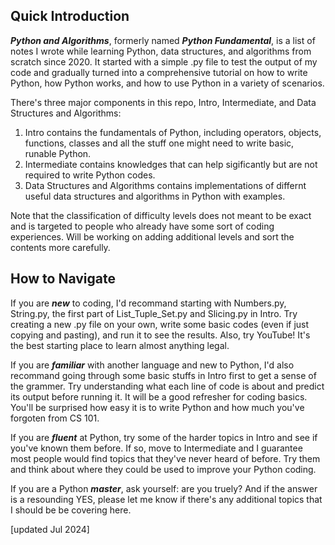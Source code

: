 ## Quick Introduction
***Python and Algorithms***, formerly named ***Python Fundamental***, is a list of notes I wrote while learning Python, data structures, and algorithms from scratch since 2020. It started with a simple .py file to test the output of my code and gradually turned into a comprehensive tutorial on how to write Python, how Python works, and how to use Python in a variety of scenarios. 

There's three major components in this repo, Intro, Intermediate, and Data Structures and Algorithms:

1) Intro contains the fundamentals of Python, including operators, objects, functions, classes and all the stuff one might need to write basic, runable Python.
2) Intermediate contains knowledges that can help sigificantly but are not required to write Python codes.
3) Data Structures and Algorithms contains implementations of differnt useful data structures and algorithms in Python with examples.

Note that the classification of difficulty levels does not meant to be exact and is targeted to people who already have some sort of coding experiences. Will be working on adding additional levels and sort the contents more carefully.

## How to Navigate
If you are ***new*** to coding, I'd recommand starting with Numbers.py, String.py, the first part of List_Tuple_Set.py and Slicing.py in Intro. Try creating a new .py file on your own, write some basic codes (even if just copying and pasting), and run it to see the results. Also, try YouTube! It's the best starting place to learn almost anything legal.

If you are ***familiar*** with another language and new to Python, I'd also recommand going through some basic stuffs in Intro first to get a sense of the grammer. Try understanding what each line of code is about and predict its output before running it. It will be a good refresher for coding basics. You'll be surprised how easy it is to write Python and how much you've forgoten from CS 101.

If you are ***fluent*** at Python, try some of the harder topics in Intro and see if you've known them before. If so, move to Intermediate and I guarantee most people would find topics that they've never heard of before. Try them and think about where they could be used to improve your Python coding.

If you are a Python ***master***, ask yourself: are you truely? And if the answer is a resounding YES, please let me know if there's any additional topics that I should be be covering here.

[updated Jul 2024]
